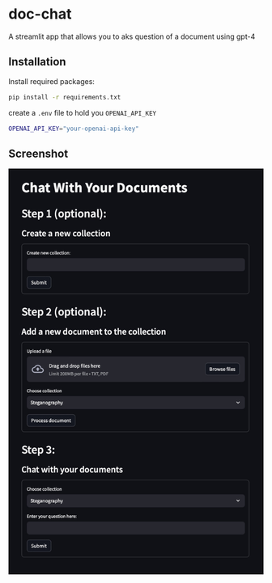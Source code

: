# doc-chat
A streamlit app that allows you to aks question of a document using gpt-4
## Installation
Install required packages:

```bash
pip install -r requirements.txt
``````

create a `.env` file to hold you `OPENAI_API_KEY`

```bash
OPENAI_API_KEY="your-openai-api-key"
```

## Screenshot
![screenshot](docs/screenshot.jpg)
